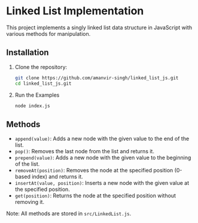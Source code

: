 # Linked List Implementation

This project implements a singly linked list data structure in JavaScript with various methods for manipulation.

## Installation

1. Clone the repository:
    ```bash
    git clone https://github.com/amanvir-singh/linked_list_js.git
    cd linked_list_js.git
    ```
2. Run the Examples
    ```bash
    node index.js
    ```

## Methods

- `append(value)`: Adds a new node with the given value to the end of the list.
- `pop()`: Removes the last node from the list and returns it.
- `prepend(value)`: Adds a new node with the given value to the beginning of the list.
- `removeAt(position)`: Removes the node at the specified position (0-based index) and returns it.
- `insertAt(value, position)`: Inserts a new node with the given value at the specified position.
- `get(position)`: Returns the node at the specified position without removing it.

Note: All methods are stored in `src/LinkedList.js`.
